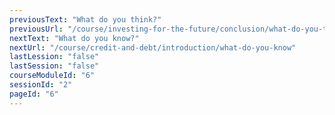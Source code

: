 ```yaml
---
previousText: "What do you think?"
previousUrl: "/course/investing-for-the-future/conclusion/what-do-you-think"
nextText: "What do you know?"
nextUrl: "/course/credit-and-debt/introduction/what-do-you-know"
lastLession: "false"
lastSession: "false"
courseModuleId: "6"
sessionId: "2"
pageId: "6"
---
```



